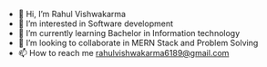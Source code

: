 - 👋 Hi, I’m Rahul Vishwakarma
- 👀 I’m interested in Software development
- 🌱 I’m currently learning Bachelor in Information technology
- 💞️ I’m looking to collaborate in MERN Stack and Problem Solving
- 📫 How to reach me rahulvishwakarma6189@gmail.com

<!---
rahulvishwakarm/rahulvishwakarm is a ✨ special ✨ repository because its `README.md` (this file) appears on your GitHub profile.
You can click the Preview link to take a look at your changes.
--->
